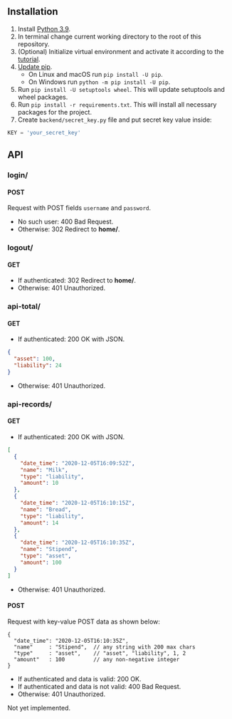 ## Installation

1. Install [Python 3.9](https://www.python.org/downloads/release/python-390/).
1. In terminal change current working directory to the root of this repository.
1. (Optional) Initialize virtual environment and activate it according to the
   [tutorial](https://docs.python.org/3/library/venv.html).
1. [Update pip](https://pip.pypa.io/en/stable/installing/#upgrading-pip).
    - On Linux and macOS run `pip install -U pip`.
    - On Windows run `python -m pip install -U pip`.
1. Run `pip install -U setuptools wheel`. This will update setuptools and wheel packages.
1. Run `pip install -r requirements.txt`. This will install all necessary packages for the project.
1. Create `backend/secret_key.py` file and put secret key value inside:

```python
KEY = 'your_secret_key'
```

## API

### login/

#### POST

Request with POST fields `username` and `password`.

- No such user: 400 Bad Request.
- Otherwise: 302 Redirect to **home/**.

### logout/

#### GET

- If authenticated: 302 Redirect to **home/**.
- Otherwise: 401 Unauthorized.

### api-total/

#### GET

- If authenticated: 200 OK with JSON.

```json
{
  "asset": 100,
  "liability": 24
}
```

- Otherwise: 401 Unauthorized.

### api-records/

#### GET

- If authenticated: 200 OK with JSON.

```json
[
  {
    "date_time": "2020-12-05T16:09:52Z",
    "name": "Milk",
    "type": "liability",
    "amount": 10
  },
  {
    "date_time": "2020-12-05T16:10:15Z",
    "name": "Bread",
    "type": "liability",
    "amount": 14
  },
  {
    "date_time": "2020-12-05T16:10:35Z",
    "name": "Stipend",
    "type": "asset",
    "amount": 100
  }
]
```

- Otherwise: 401 Unauthorized.

#### POST

Request with key-value POST data as shown below:

```
{
  "date_time": "2020-12-05T16:10:35Z",
  "name"     : "Stipend",  // any string with 200 max chars
  "type"     : "asset",    // "asset", "liability", 1, 2
  "amount"   : 100         // any non-negative integer
}
```

- If authenticated and data is valid: 200 OK.
- If authenticated and data is not valid: 400 Bad Request.
- Otherwise: 401 Unauthorized.

Not yet implemented.


